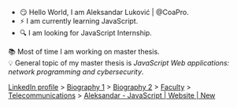 - :smirk: Hello World, I am Aleksandar Luković | @CoaPro.
- :zap: I am currently learning JavaScript.
- :mag: I am looking for JavaScript Internship.

:books: Most of time I am working on master thesis. <br>
:bulb: General topic of my master thesis is *JavaScript Web applications: network programming and cybersecurity*.


 [LinkedIn profile](https://linkedin.com/in/aleksandar-lukovic) > [Biography 1](https://aleksandarlukovic.herokuapp.com/profil/profile) > [Biography 2](https://aleksandarlukovic.herokuapp.com/root/opis´) > [Faculty](https://aleksandarlukovic.herokuapp.com/profil/faculty) > [Telecommunications](https://aleksandarlukovic.herokuapp.com/telekomunikacije) > [Aleksandar - JavaScript | Website | New](https://aleksandar-js.herokuapp.com)
